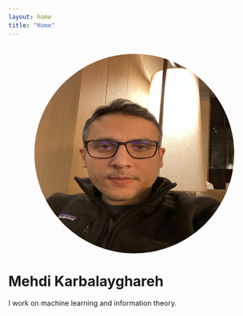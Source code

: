 ```yaml
---
layout: home
title: "Home"
---
```


<img src="/assets/images/IMG_5182.jpeg" alt="Profile Photo" style="width: 400px; height: 400px; border-radius: 70%; display: block; margin: 2rem auto 1rem;">
<h1>Mehdi Karbalayghareh</h1>
<p>I work on machine learning and information theory.</p>
